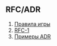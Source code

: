 ## RFC/ADR

1. [Правила игры](rfc-00.md)
2. [RFC-1](rfc-01.md)
3. [Примеры ADR](https://github.com/asyncapi/studio/tree/master/doc/adr)